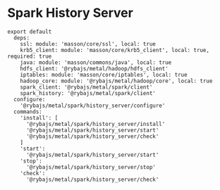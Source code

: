 
# Spark History Server

    export default
      deps:
        ssl: module: 'masson/core/ssl', local: true
        krb5_client: module: 'masson/core/krb5_client', local: true, required: true
        java: module: 'masson/commons/java', local: true
        hdfs_client: '@rybajs/metal/hadoop/hdfs_client'
        iptables: module: 'masson/core/iptables', local: true
        hadoop_core: module: '@rybajs/metal/hadoop/core', local: true
        spark_client: '@rybajs/metal/spark/client'
        spark_history: '@rybajs/metal/spark/client'
      configure:
        '@rybajs/metal/spark/history_server/configure'
      commands:
        'install': [
          '@rybajs/metal/spark/history_server/install'
          '@rybajs/metal/spark/history_server/start'
          '@rybajs/metal/spark/history_server/check'
        ]
        'start':
          '@rybajs/metal/spark/history_server/start'
        'stop':
          '@rybajs/metal/spark/history_server/stop'
        'check':
          '@rybajs/metal/spark/history_server/check'
